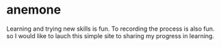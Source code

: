 # anemone

<!doctype html>
<html>
  <head>
    <title>Anemone: A simple website for my hobby!</title>
  </head>
  <body>
    <p>Learning and trying new skills is fun. To recording the process is also fun.
    so I would like to lauch this simple site to sharing my progress in learning. </p>
  </body>
</html>
